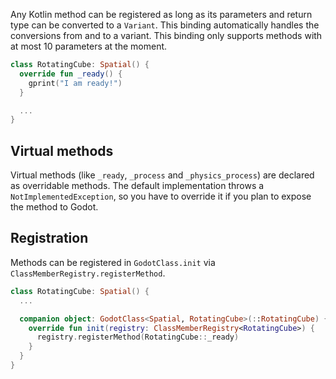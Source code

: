 Any Kotlin method can be registered as long as its parameters and return type can be converted to a `Variant`. This binding automatically handles the conversions from and to a variant. This binding only supports methods with at most 10 parameters at the moment.

```kotlin
class RotatingCube: Spatial() {
  override fun _ready() {
    gprint("I am ready!")
  }

  ...
}
```

## Virtual methods
Virtual methods (like `_ready`, `_process` and `_physics_process`) are declared as overridable methods. The default implementation throws a `NotImplementedException`, so you have to override it if you plan to expose the method to Godot.

## Registration
Methods can be registered in `GodotClass.init` via `ClassMemberRegistry.registerMethod`.

```kotlin
class RotatingCube: Spatial() {
  ...

  companion object: GodotClass<Spatial, RotatingCube>(::RotatingCube) {
    override fun init(registry: ClassMemberRegistry<RotatingCube>) {
      registry.registerMethod(RotatingCube::_ready)
    }
  }
}
```